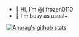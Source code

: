 - 👋 Hi, I’m @jifrozen0110
- 🤣 I'm busy as usual~


 [![Anurag's github stats](https://github-readme-stats.vercel.app/api?username=jifrozen0110)](https://github.com/anuraghazra/github-readme-stats)
<!---
jifrozen0110/jifrozen0110 is a ✨ special ✨ repository because its `README.md` (this file) appears on your GitHub profile.
You can click the Preview link to take a look at your changes.
--->
